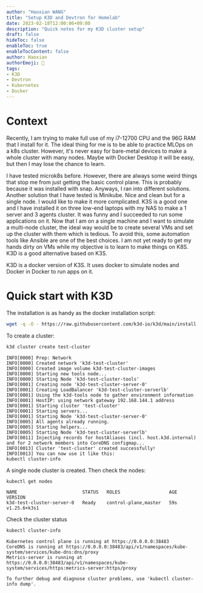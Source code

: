```yaml
---
author: "Haoxian WANG"
title: "Setup K3D and Devtron for Homelab"
date: 2023-02-18T12:00:06+09:00
description: "Quick notes for my K3D cluster setup"
draft: false
hideToc: false
enableToc: true
enableTocContent: false
author: Haoxian
authorEmoji: 👻
tags: 
- K3D
- Devtron
- Kubernetes 
- Docker
---
```


# Context
Recently, I am trying to make full use of my i7-12700 CPU and the 96G RAM that I install for it. The ideal thing for me is to be able to practice MLOps on a k8s cluster. However, it's never easy for bare-metal devices to make a whole cluster with many nodes. Maybe with Docker Desktop it will be easy, but then I may lose the chance to learn. 

I have tested microk8s before. However, there are always some weird things that stop me from just getting the basic control plane. This is probably because it was installed with snap. Anyways, I ran into different solutions. Another solution that I have tested is Minikube. Nice and clean but for a single node. I would like to make it more complicated. K3S is a good one and I have installed it on three low-end laptops with my NAS to make a 1 server and 3 agents cluster. It was funny and I succeeded to run some applications on it. Now that I am on a single machine and I want to simulate a multi-node cluster, the ideal way would be to create several VMs and set up the cluster with them which is tedious. To avoid this, some automation tools like Ansible are one of the best choices.  I am not yet ready to get my hands dirty on VMs while my objective is to learn to make things on K8S. K3D is a good alternative based on K3S. 

K3D is a docker version of K3S. It uses docker to simulate nodes and Docker in Docker to run apps on it. 

# Quick start with K3D 
The installation is as handy as the docker installation script: 
```Bash
wget -q -O - https://raw.githubusercontent.com/k3d-io/k3d/main/install.sh | bash
```

To create a cluster:
```Bash 
k3d cluster create test-cluster
```

```Output
INFO[0000] Prep: Network                                
INFO[0000] Created network 'k3d-test-cluster'           
INFO[0000] Created image volume k3d-test-cluster-images 
INFO[0000] Starting new tools node...                   
INFO[0000] Starting Node 'k3d-test-cluster-tools'       
INFO[0001] Creating node 'k3d-test-cluster-server-0'    
INFO[0001] Creating LoadBalancer 'k3d-test-cluster-serverlb' 
INFO[0001] Using the k3d-tools node to gather environment information 
INFO[0001] HostIP: using network gateway 192.168.144.1 address 
INFO[0001] Starting cluster 'test-cluster'              
INFO[0001] Starting servers...                          
INFO[0001] Starting Node 'k3d-test-cluster-server-0'    
INFO[0005] All agents already running.                  
INFO[0005] Starting helpers...                          
INFO[0005] Starting Node 'k3d-test-cluster-serverlb'    
INFO[0011] Injecting records for hostAliases (incl. host.k3d.internal) and for 2 network members into CoreDNS configmap... 
INFO[0013] Cluster 'test-cluster' created successfully! 
INFO[0013] You can now use it like this:                
kubectl cluster-info
```
A single node cluster is created.
Then check the nodes:
```Bash
kubectl get nodes
```
```Output
NAME                        STATUS   ROLES                  AGE   VERSION
k3d-test-cluster-server-0   Ready    control-plane,master   59s   v1.25.6+k3s1
```
Check the cluster status
```Bash
kubectl cluster-info
```
```Output
Kubernetes control plane is running at https://0.0.0.0:38483
CoreDNS is running at https://0.0.0.0:38483/api/v1/namespaces/kube-system/services/kube-dns:dns/proxy
Metrics-server is running at https://0.0.0.0:38483/api/v1/namespaces/kube-system/services/https:metrics-server:https/proxy

To further debug and diagnose cluster problems, use 'kubectl cluster-info dump'.
```